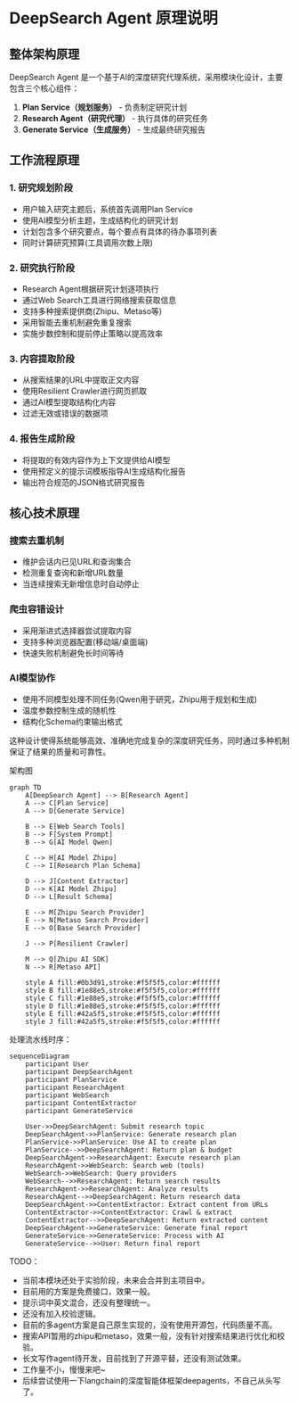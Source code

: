 # DeepSearch Agent 原理说明

## 整体架构原理

DeepSearch Agent 是一个基于AI的深度研究代理系统，采用模块化设计，主要包含三个核心组件：

1. **Plan Service（规划服务）** - 负责制定研究计划
2. **Research Agent（研究代理）** - 执行具体的研究任务
3. **Generate Service（生成服务）** - 生成最终研究报告

## 工作流程原理

### 1. 研究规划阶段
- 用户输入研究主题后，系统首先调用Plan Service
- 使用AI模型分析主题，生成结构化的研究计划
- 计划包含多个研究要点，每个要点有具体的待办事项列表
- 同时计算研究预算(工具调用次数上限)

### 2. 研究执行阶段
- Research Agent根据研究计划逐项执行
- 通过Web Search工具进行网络搜索获取信息
- 支持多种搜索提供商(Zhipu、Metaso等)
- 采用智能去重机制避免重复搜索
- 实施步数控制和提前停止策略以提高效率

### 3. 内容提取阶段
- 从搜索结果的URL中提取正文内容
- 使用Resilient Crawler进行网页抓取
- 通过AI模型提取结构化内容
- 过滤无效或错误的数据项

### 4. 报告生成阶段
- 将提取的有效内容作为上下文提供给AI模型
- 使用预定义的提示词模板指导AI生成结构化报告
- 输出符合规范的JSON格式研究报告

## 核心技术原理

### 搜索去重机制
- 维护会话内已见URL和查询集合
- 检测重复查询和新增URL数量
- 当连续搜索无新增信息时自动停止

### 爬虫容错设计
- 采用渐进式选择器尝试提取内容
- 支持多种浏览器配置(移动端/桌面端)
- 快速失败机制避免长时间等待

### AI模型协作
- 使用不同模型处理不同任务(Qwen用于研究，Zhipu用于规划和生成)
- 温度参数控制生成的随机性
- 结构化Schema约束输出格式

这种设计使得系统能够高效、准确地完成复杂的深度研究任务，同时通过多种机制保证了结果的质量和可靠性。

架构图
```mermaid
graph TD
    A[DeepSearch Agent] --> B[Research Agent]
    A --> C[Plan Service]
    A --> D[Generate Service]
    
    B --> E[Web Search Tools]
    B --> F[System Prompt]
    B --> G[AI Model Qwen]
    
    C --> H[AI Model Zhipu]
    C --> I[Research Plan Schema]
    
    D --> J[Content Extractor]
    D --> K[AI Model Zhipu]
    D --> L[Result Schema]
    
    E --> M[Zhipu Search Provider]
    E --> N[Metaso Search Provider]
    E --> O[Base Search Provider]
    
    J --> P[Resilient Crawler]
    
    M --> Q[Zhipu AI SDK]
    N --> R[Metaso API]
    
    style A fill:#0b3d91,stroke:#f5f5f5,color:#ffffff
    style B fill:#1e88e5,stroke:#f5f5f5,color:#ffffff
    style C fill:#1e88e5,stroke:#f5f5f5,color:#ffffff
    style D fill:#1e88e5,stroke:#f5f5f5,color:#ffffff
    style E fill:#42a5f5,stroke:#f5f5f5,color:#ffffff
    style J fill:#42a5f5,stroke:#f5f5f5,color:#ffffff
```

处理流水线时序：
```mermaid
sequenceDiagram
    participant User
    participant DeepSearchAgent
    participant PlanService
    participant ResearchAgent
    participant WebSearch
    participant ContentExtractor
    participant GenerateService
    
    User->>DeepSearchAgent: Submit research topic
    DeepSearchAgent->>PlanService: Generate research plan
    PlanService->>PlanService: Use AI to create plan
    PlanService-->>DeepSearchAgent: Return plan & budget
    DeepSearchAgent->>ResearchAgent: Execute research plan
    ResearchAgent->>WebSearch: Search web (tools)
    WebSearch->>WebSearch: Query providers
    WebSearch-->>ResearchAgent: Return search results
    ResearchAgent->>ResearchAgent: Analyze results
    ResearchAgent-->>DeepSearchAgent: Return research data
    DeepSearchAgent->>ContentExtractor: Extract content from URLs
    ContentExtractor->>ContentExtractor: Crawl & extract
    ContentExtractor-->>DeepSearchAgent: Return extracted content
    DeepSearchAgent->>GenerateService: Generate final report
    GenerateService->>GenerateService: Process with AI
    GenerateService-->>User: Return final report
```

TODO：

- 当前本模块还处于实验阶段，未来会合并到主项目中。
- 目前用的方案是免费接口，效果一般。
- 提示词中英文混合，还没有整理统一。
- 还没有加入校验逻辑。
- 目前的多agent方案是自己原生实现的，没有使用开源包，代码质量不高。
- 搜索API暂用的zhipu和metaso，效果一般，没有针对搜索结果进行优化和校验。
- 长文写作agent待开发，目前找到了开源平替，还没有测试效果。
- 工作量不小，慢慢来吧~
- 后续尝试使用一下langchain的深度智能体框架deepagents，不自己从头写了。
